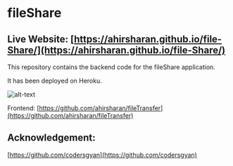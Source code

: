 # fileShare
## Live Website: [https://ahirsharan.github.io/file-Share/](https://ahirsharan.github.io/file-Share/)

This repository contains the backend code for the fileShare application.

It has been deployed on Heroku.

![alt-text](https://i.ibb.co/0Chdj5P/vv.jpg) 

Frontend: [https://github.com/ahirsharan/fileTransfer](https://github.com/ahirsharan/fileTransfer)

## Acknowledgement:

[https://github.com/codersgyan](https://github.com/codersgyan)
